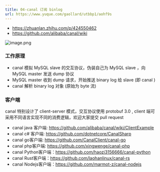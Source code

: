 ```yaml
---
title: 04-canal 订阅 binlog
url: https://www.yuque.com/gaollard/utbbp1/aohf9s
---
```


- <https://zhuanlan.zhihu.com/p/424550462>
- <https://github.com/alibaba/canal/wiki>

![image.png](https://s3.airtlab.com/mysql/1663925660698-e1fb4e47-c8d1-44f4-9c16-15e3bb8ade0e.png)

### 工作原理

- canal 模拟 MySQL slave 的交互协议，伪装自己为 MySQL slave ，向 MySQL master 发送 dump 协议
- MySQL master 收到 dump 请求，开始推送 binary log 给 slave (即 canal )
- canal 解析 binary log 对象 (原始为 byte 流) 

### 客户端

canal 特别设计了 client-server 模式，交互协议使用 protobuf 3.0 , client 端可采用不同语言实现不同的消费逻辑，欢迎大家提交 pull request

- canal java 客户端: <https://github.com/alibaba/canal/wiki/ClientExample>
- canal c# 客户端: <https://github.com/dotnetcore/CanalSharp>
- canal go客户端: <https://github.com/CanalClient/canal-go>
- canal php客户端: <https://github.com/xingwenge/canal-php>
- canal Python客户端：<https://github.com/haozi3156666/canal-python>
- canal Rust客户端：<https://github.com/laohanlinux/canal-rs>
- canal Nodejs客户端：<https://github.com/marmot-z/canal-nodejs>

